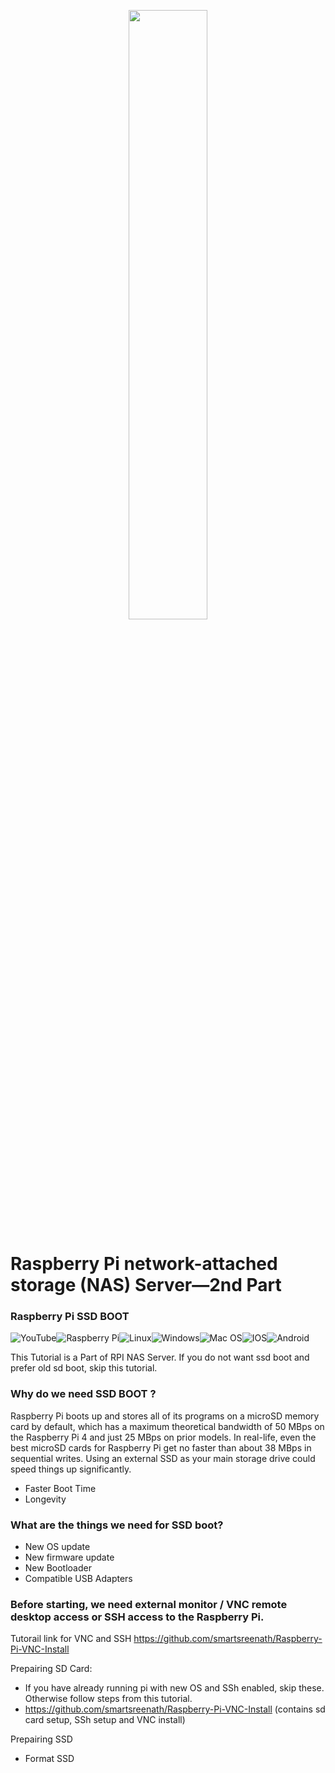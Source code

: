 <p align="center">
  <img 
    width=50%
    height=50%
    src="https://i.imgur.com/b04QAsB.png"
  >
</p>

# Raspberry Pi network-attached storage (NAS) Server—2nd  Part
### Raspberry Pi SSD BOOT  



![YouTube](https://img.shields.io/badge/YouTube-%23FF0000.svg?style=for-the-badge&logo=YouTube&logoColor=white)![Raspberry Pi](https://img.shields.io/badge/-RaspberryPi-C51A4A?style=for-the-badge&logo=Raspberry-Pi)![Linux](https://img.shields.io/badge/Linux-FCC624?style=for-the-badge&logo=linux&logoColor=black)![Windows](https://img.shields.io/badge/Windows-0078D6?style=for-the-badge&logo=windows&logoColor=white)![Mac OS](https://img.shields.io/badge/mac%20os-000000?style=for-the-badge&logo=macos&logoColor=F0F0F0)![IOS](https://img.shields.io/badge/iOS-000000?style=for-the-badge&logo=ios&logoColor=white)![Android](https://img.shields.io/badge/Android-3DDC84?style=for-the-badge&logo=android&logoColor=white)

This Tutorial is a Part of RPI NAS Server. If you do not want ssd boot and  prefer old sd boot, skip this tutorial.

### Why do we need SSD BOOT ?
 Raspberry Pi boots up and stores all of its programs on a microSD memory card by default, which has a maximum theoretical bandwidth of 50 MBps on the Raspberry Pi 4 and just 25 MBps on prior models. In real-life, even the best microSD cards for Raspberry Pi get no faster than about 38 MBps in sequential writes.  Using an external SSD as your main storage drive could speed things up significantly.
  - Faster Boot Time
  - Longevity
 
### What are the things we need for SSD boot?
  - New OS update
  - New firmware update
  - New Bootloader
  - Compatible USB Adapters
  
### Before starting, we need external monitor / VNC remote desktop access or SSH access to the Raspberry Pi.
Tutorail link for VNC and SSH https://github.com/smartsreenath/Raspberry-Pi-VNC-Install
 
Prepairing SD Card: 
  - If you have already running pi with new OS and SSh enabled, skip these. Otherwise follow steps from this tutorial.
  - https://github.com/smartsreenath/Raspberry-Pi-VNC-Install (contains sd card setup, SSh setup and VNC install)
  
Prepairing SSD
 - Format SSD  


